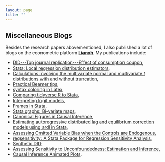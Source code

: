 ```yaml
---
layout: page
title: ""
---
```



## Miscellaneous Blogs
Besides the research papers abovementioned, I also published a lot of blogs on the econometric platform [**Lianxh**](https://lianxh.cn/). My publications include: 
- [DID---Top journal replication---Effect of consumption coupon](/mscoupon.md),
- [Stata: Local regression distribution estimators](https://lianxh.cn/news/d7b4fb62945ae.html), 
- [Calculations involving the multivariate normal and multivariate *t* distributions with and without truncation](https://lianxh.cn/news/2975aca392bb6.html), 
- [Practical Beamer tips](https://lianxh.cn/news/b6d483c408311.html), 
- [syntax coloring in Latex](https://lianxh.cn/news/19b8efb4ffbc4.html), 
- [Comparing tidyverse R to Stata](https://lianxh.cn/news/103922c7bec34.html),
- [Interpreting logit models](https://lianxh.cn/news/c6d6badebe2a7.html), 
- [Frames in Stata](https://lianxh.cn/news/ea9890df3b47d.html), 
- [Stata graphs: Bi-variate maps](https://lianxh.cn/news/523be8e005bca.html), 
- [Canonical Figures in Causal Inference](https://lianxh.cn/news/0593e9487d93e.html), 
- [Estimating autoregressive distributed lag and equilibrium correction models using ardl in Stata](https://lianxh.cn/news/a03895152def7.html), 
- [Assessing Omitted Variable Bias when the Controls are Endogenous](https://lianxh.cn/news/212015484d17c.html), 
- [regsensitivity: A Stata Package for Regression Sensitivity Analysis](https://lianxh.cn/news/b96bf11d5d81a.html), 
- [Synthetic DID](https://lianxh.cn/news/6e5904b0743e8.html), 
- [Assessing Sensitivity to Unconfoundedness: Estimation and Inference](https://lianxh.cn/news/a5930b14f07bb.html), 
- [Causal Inference Animated Plots](https://lianxh.cn/news/aa3e050bc1398.html).